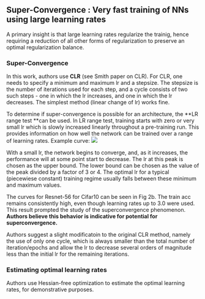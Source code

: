 ## Super-Convergence : Very fast training of NNs using large learning rates

A primary insight is that large learning rates regularize the trainig, hence requiring a reduction of all other forms of regularization to preserve an optimal regularization balance. 

### Super-Convergence
In this work, authors use **CLR** (see Smith paper on CLR). For CLR, one needs to specify a minimum and maximum lr and a stepsize. The stepsize is the number of iterations used for each step, and a cycle consists of two such steps - one in which the lr increases, and one in which the lr decreases. The simplest method (linear change of lr) works fine. 

To determine if super-convergence is possible for an architecture, the **LR range test **can be used. In LR range test, training starts with zero or very small lr which is slowly increased linearly throughout a pre-training run. This provides information on how well the network can be trained over a range of learning rates. Example curve:
![](/home/andrei/Desktop/LTH_paper_summaries/figs/superconvergence/lr_range_test.png) 

With a small lr, the network begins to converge, and, as it increases, the performance will at some point start to decrease. The lr at this peak is chosen as the upper bound. The lower bound can be chosen as the value of the peak divided by a factor of 3 or 4. The optimal lr for a typical (piecewiese constant) training regime usually falls between these minimum and maximum values.

The curves for Resnet-56 for Cifar10 can be seen in Fig 2b. The train acc remains consistently high, even though learning rates up to 3.0 were used. This result prompted the study of the superconvergence phenomenon. **Authors believe this behavior is indicative for potential for superconvergence.**

Authors suggest a slight modificatoin to the original CLR method, namely the use of only one cycle, which is always smaller than the total number of iteration/epochs and allow the lr to decrease several orders of magnitude less than the initial lr for the remaining iterations. 

### Estimating optimal learning rates
Authors use Hessian-free optimization to estimate the optimal learning rates, for demonstrative purposes.
